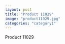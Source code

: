 ```yaml
---
layout: post
title: "Product 11029"
image: "product11029.jpg"
categories: "category1"
---
```

Product 11029

